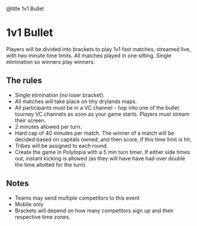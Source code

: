@title 1v1 Bullet

# 1v1 Bullet

Players will be divided into brackets to play 1v1 fast matches, streamed live, with two minute time limits. All matches played in one sitting. Single elimination so winners play winners. 

## The rules

- Single elimination (no loser bracket).
- All matches will take place on tiny drylands maps.
- All participants must be in a VC channel - hop into one of the bullet tourney VC channels as soon as your game starts. Players must stream their screen.
- 2 minutes allowed per turn.
- Hard cap of 40 minutes per match. The winner of a match will be decided based on capitals owned, and then score, if this time limit is hit.
- Tribes will be assigned to each round. 
- Create the game in Polytopia with a 5 min turn timer. If either side times out, instant kicking is allowed (as they will have have had over double the time allotted for the turn).

## Notes

- Teams may send multiple competitors to this event
- Mobile only
- Brackets will depend on how many competitors sign up and their respective time zones.
